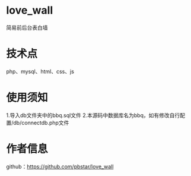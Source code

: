# love_wall

简易前后台表白墙

# 技术点

php、mysql、html、css、js

# 使用须知

1.导入db文件夹中的bbq.sql文件
2.本源码中数据库名为bbq，如有修改自行配置/db/connectdb.php文件

# 作者信息

github：https://github.com/pbstar/love_wall
